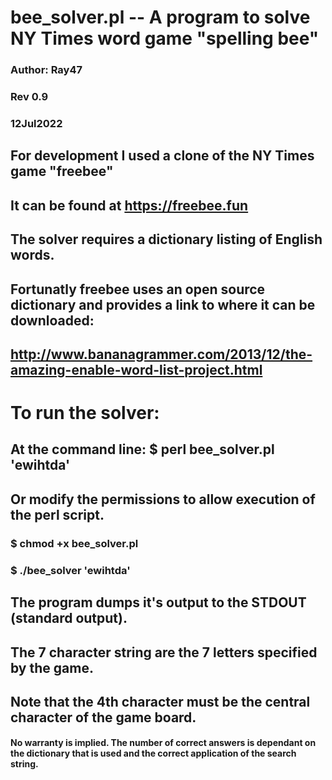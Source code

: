 # bee_solver.pl -- A program to solve NY Times word game "spelling bee"
### Author: Ray47
### Rev 0.9
### 12Jul2022
## For development I used a clone of the NY Times game "freebee"
## It can be found at https://freebee.fun
## The solver requires a dictionary listing of English words.
## Fortunatly freebee uses an open source dictionary and provides a link to where it can be downloaded:
## http://www.bananagrammer.com/2013/12/the-amazing-enable-word-list-project.html
# To run the solver:
## At the command line: $ perl bee_solver.pl 'ewihtda'
## Or modify the permissions to allow execution of the perl script.
### $ chmod +x bee_solver.pl
### $ ./bee_solver 'ewihtda'
## The program dumps it's output to the STDOUT (standard output).
## The 7 character string are the 7 letters specified by the game.
## Note that the 4th character must be the central character of the game board.
#### No warranty is implied. The number of correct answers is dependant on the dictionary that is used and the correct application of the search string.

